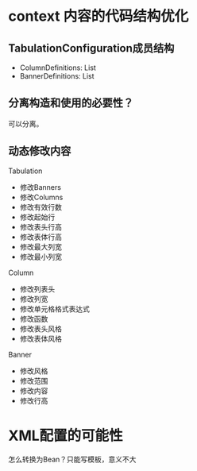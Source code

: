 # context 内容的代码结构优化
## TabulationConfiguration成员结构
- ColumnDefinitions: List
- BannerDefinitions: List

## 分离构造和使用的必要性？
可以分离。

## 动态修改内容

Tabulation
- 修改Banners
- 修改Columns
- 修改有效行数
- 修改起始行
- 修改表头行高
- 修改表体行高
- 修改最大列宽
- 修改最小列宽

Column
- 修改列表头
- 修改列宽
- 修改单元格格式表达式
- 修改函数
- 修改表头风格
- 修改表体风格

Banner
- 修改风格
- 修改范围
- 修改内容
- 修改行高

# XML配置的可能性
怎么转换为Bean？只能写模板，意义不大